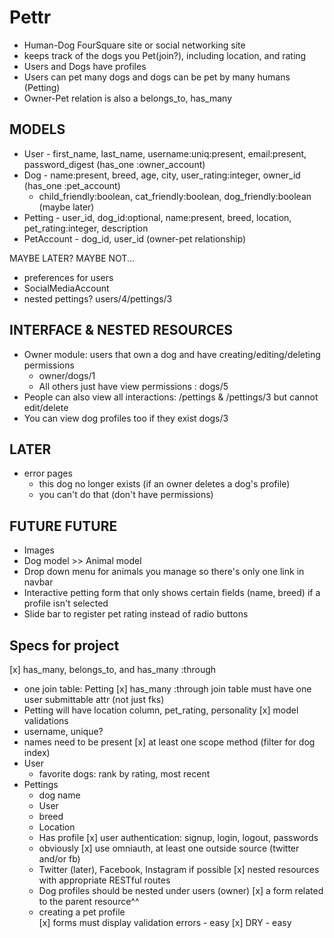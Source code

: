 # Pettr
- Human-Dog FourSquare site or social networking site
- keeps track of the dogs you Pet(join?), including location, and rating
- Users and Dogs have profiles
- Users can pet many dogs and dogs can be pet by many humans (Petting)
- Owner-Pet relation is also a belongs_to, has_many

## MODELS
- User - first_name, last_name, username:uniq:present, email:present, password_digest (has_one :owner_account)
- Dog - name:present, breed, age, city,  user_rating:integer, owner_id (has_one :pet_account)
	- child_friendly:boolean, cat_friendly:boolean, dog_friendly:boolean (maybe later)
- Petting - user_id, dog_id:optional, name:present, breed, location, pet_rating:integer, description
- PetAccount - dog_id, user_id (owner-pet relationship)

MAYBE LATER? MAYBE NOT...
-  preferences for users
- SocialMediaAccount
- nested pettings? users/4/pettings/3

## INTERFACE & NESTED RESOURCES
- Owner module: users that own a dog and have creating/editing/deleting permissions
    - owner/dogs/1
    - All others just have view permissions : dogs/5
- People can also view all interactions: /pettings & /pettings/3 but cannot edit/delete
- You can view dog profiles too if they exist dogs/3

## LATER
- error pages
	- this dog no longer exists (if an owner deletes a dog's profile)
	- you can't do that (don't have permissions)

## FUTURE FUTURE
- Images
- Dog model >> Animal model
- Drop down menu for animals you manage so there's only one link in navbar
- Interactive petting form that only shows certain fields (name, breed) if a profile isn't selected
- Slide bar to register pet rating instead of radio buttons

## Specs for project
[x] has_many, belongs_to, and has_many :through
  - one join table: Petting
[x] has_many :through join table must have one user submittable attr (not just fks)
  - Petting will have location column, pet_rating, personality
[x] model validations
  - username, unique?
  - names need to be present
[x] at least one scope method (filter for dog index)
- User
    - favorite dogs: rank by rating, most recent
- Pettings
    - dog name
    - User
    - breed
    - Location
    - Has profile
[x] user authentication: signup, login, logout, passwords
  - obviously
[x] use omniauth, at least one outside source (twitter and/or fb)
  - Twitter (later), Facebook, Instagram if possible
[x] nested resources with appropriate RESTful routes
  - Dog profiles should be nested under users (owner)
[x] a form related to the parent resource^^
  - creating a pet profile  
[x] forms must display validation errors - easy
[x] DRY - easy
